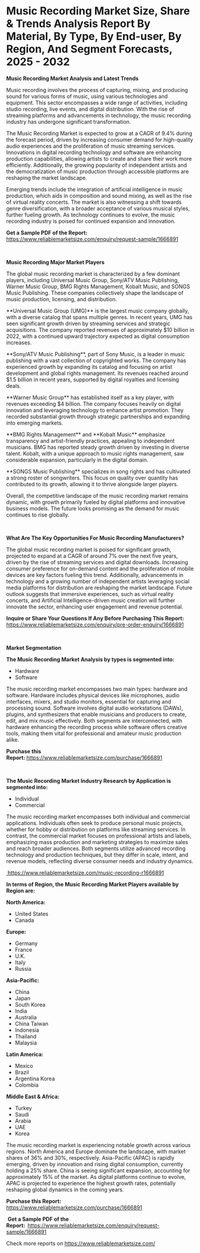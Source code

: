<p><h1>Music Recording Market Size, Share & Trends Analysis Report By Material, By Type, By End-user, By Region, And Segment Forecasts, 2025 - 2032</h1></p><p><strong>Music Recording Market Analysis and Latest Trends</strong></p>
<p><p>Music recording involves the process of capturing, mixing, and producing sound for various forms of music, using various technologies and equipment. This sector encompasses a wide range of activities, including studio recording, live events, and digital distribution. With the rise of streaming platforms and advancements in technology, the music recording industry has undergone significant transformation.</p><p>The Music Recording Market is expected to grow at a CAGR of 9.4% during the forecast period, driven by increasing consumer demand for high-quality audio experiences and the proliferation of music streaming services. Innovations in digital recording technology and software are enhancing production capabilities, allowing artists to create and share their work more efficiently. Additionally, the growing popularity of independent artists and the democratization of music production through accessible platforms are reshaping the market landscape.</p><p>Emerging trends include the integration of artificial intelligence in music production, which aids in composition and sound mixing, as well as the rise of virtual reality concerts. The market is also witnessing a shift towards genre diversification, with a broader acceptance of various musical styles, further fueling growth. As technology continues to evolve, the music recording industry is poised for continued expansion and innovation.</p></p>
<p><strong>Get a Sample PDF of the Report:&nbsp;</strong> <a href="https://www.reliablemarketsize.com/enquiry/request-sample/1666891?utm_campaign=2809&utm_medium=2&utm_source=Github&utm_content=ia&utm_term=06032025&utm_id=music-recording">https://www.reliablemarketsize.com/enquiry/request-sample/1666891</a></p>
<p>&nbsp;</p>
<p><strong>Music Recording Major Market Players</strong></p>
<p><p>The global music recording market is characterized by a few dominant players, including Universal Music Group, Sony/ATV Music Publishing, Warner Music Group, BMG Rights Management, Kobalt Music, and SONGS Music Publishing. These companies collectively shape the landscape of music production, licensing, and distribution.</p><p>**Universal Music Group (UMG)** is the largest music company globally, with a diverse catalog that spans multiple genres. In recent years, UMG has seen significant growth driven by streaming services and strategic acquisitions. The company reported revenues of approximately $10 billion in 2022, with a continued upward trajectory expected as digital consumption increases.</p><p>**Sony/ATV Music Publishing**, part of Sony Music, is a leader in music publishing with a vast collection of copyrighted works. The company has experienced growth by expanding its catalog and focusing on artist development and global rights management. Its revenues reached around $1.5 billion in recent years, supported by digital royalties and licensing deals.</p><p>**Warner Music Group** has established itself as a key player, with revenues exceeding $4 billion. The company focuses heavily on digital innovation and leveraging technology to enhance artist promotion. They recorded substantial growth through strategic partnerships and expanding into emerging markets.</p><p>**BMG Rights Management** and **Kobalt Music** emphasize transparency and artist-friendly practices, appealing to independent musicians. BMG has reported steady growth driven by investing in diverse talent. Kobalt, with a unique approach to music rights management, saw considerable expansion, particularly in the digital domain.</p><p>**SONGS Music Publishing** specializes in song rights and has cultivated a strong roster of songwriters. This focus on quality over quantity has contributed to its growth, allowing it to thrive alongside larger players.</p><p>Overall, the competitive landscape of the music recording market remains dynamic, with growth primarily fueled by digital platforms and innovative business models. The future looks promising as the demand for music continues to rise globally.</p></p>
<p>&nbsp;</p>
<p><strong>What Are The Key Opportunities For Music Recording Manufacturers?</strong></p>
<p><p>The global music recording market is poised for significant growth, projected to expand at a CAGR of around 7% over the next five years, driven by the rise of streaming services and digital downloads. Increasing consumer preference for on-demand content and the proliferation of mobile devices are key factors fueling this trend. Additionally, advancements in technology and a growing number of independent artists leveraging social media platforms for distribution are reshaping the market landscape. Future outlook suggests that immersive experiences, such as virtual reality concerts, and Artificial Intelligence-driven music creation will further innovate the sector, enhancing user engagement and revenue potential.</p></p>
<p><strong>Inquire or Share Your Questions If Any Before Purchasing This Report:</strong> <a href="https://www.reliablemarketsize.com/enquiry/pre-order-enquiry/1666891?utm_campaign=2809&utm_medium=2&utm_source=Github&utm_content=ia&utm_term=06032025&utm_id=music-recording">https://www.reliablemarketsize.com/enquiry/pre-order-enquiry/1666891</a></p>
<p>&nbsp;</p>
<p><strong>Market Segmentation</strong></p>
<p><strong>The Music Recording Market Analysis by types is segmented into:</strong></p>
<p><ul><li>Hardware</li><li>Software</li></ul></p>
<p><p>The music recording market encompasses two main types: hardware and software. Hardware includes physical devices like microphones, audio interfaces, mixers, and studio monitors, essential for capturing and processing sound. Software involves digital audio workstations (DAWs), plugins, and synthesizers that enable musicians and producers to create, edit, and mix music effectively. Both segments are interconnected, with hardware enhancing the recording process while software offers creative tools, making them vital for professional and amateur music production alike.</p></p>
<p><strong>Purchase this Report:&nbsp;</strong><a href="https://www.reliablemarketsize.com/purchase/1666891?utm_campaign=2809&utm_medium=2&utm_source=Github&utm_content=ia&utm_term=06032025&utm_id=music-recording">https://www.reliablemarketsize.com/purchase/1666891</a></p>
<p>&nbsp;</p>
<p><strong>The Music Recording Market Industry Research by Application is segmented into:</strong></p>
<p><ul><li>Individual</li><li>Commercial</li></ul></p>
<p><p>The music recording market encompasses both individual and commercial applications. Individuals often seek to produce personal music projects, whether for hobby or distribution on platforms like streaming services. In contrast, the commercial market focuses on professional artists and labels, emphasizing mass production and marketing strategies to maximize sales and reach broader audiences. Both segments utilize advanced recording technology and production techniques, but they differ in scale, intent, and revenue models, reflecting diverse consumer needs and industry dynamics.</p></p>
<p><a href="https://www.reliablemarketsize.com/music-recording-r1666891?utm_campaign=2809&utm_medium=2&utm_source=Github&utm_content=ia&utm_term=06032025&utm_id=music-recording">&nbsp;https://www.reliablemarketsize.com/music-recording-r1666891</a></p>
<p><strong>In terms of Region, the Music Recording Market Players available by Region are:</strong></p>
<p>
    <p> <strong> North America: </strong>
        <ul>
            <li>United States</li>
            <li>Canada</li>
        </ul>
        </p> 
    <p> <strong> Europe: </strong>
        <ul>
            <li>Germany</li>
            <li>France</li>
            <li>U.K.</li>
            <li>Italy</li>
            <li>Russia</li>
        </ul>
        </p> 
    <p> <strong> Asia-Pacific: </strong>
        <ul>
            <li>China</li>
            <li>Japan</li>
            <li>South Korea</li>
            <li>India</li>
            <li>Australia</li>
            <li>China Taiwan</li>
            <li>Indonesia</li>
            <li>Thailand</li>
            <li>Malaysia</li>
        </ul>
        </p> 
    <p> <strong> Latin America: </strong>
        <ul>
            <li>Mexico</li>
            <li>Brazil</li>
            <li>Argentina Korea</li>
            <li>Colombia</li>
        </ul>
        </p> 
    <p> <strong> Middle East & Africa: </strong>
        <ul>
            <li>Turkey</li>
            <li>Saudi</li>
            <li>Arabia</li>
            <li>UAE</li>
            <li>Korea</li>
        </ul>
    </p>
    </p>
<p><p>The music recording market is experiencing notable growth across various regions. North America and Europe dominate the landscape, with market shares of 36% and 30%, respectively. Asia-Pacific (APAC) is rapidly emerging, driven by innovation and rising digital consumption, currently holding a 25% share. China is seeing significant expansion, accounting for approximately 15% of the market. As digital platforms continue to evolve, APAC is projected to experience the highest growth rates, potentially reshaping global dynamics in the coming years.</p></p>
<p><strong>Purchase this Report: </strong><a href="https://www.reliablemarketsize.com/purchase/1666891?utm_campaign=2809&utm_medium=2&utm_source=Github&utm_content=ia&utm_term=06032025&utm_id=music-recording">https://www.reliablemarketsize.com/purchase/1666891</a></p>
<p>&nbsp;<strong>Get a Sample PDF of the Report:&nbsp;&nbsp;</strong><a href="https://www.reliablemarketsize.com/enquiry/request-sample/1666891?utm_campaign=2809&utm_medium=2&utm_source=Github&utm_content=ia&utm_term=06032025&utm_id=music-recording">https://www.reliablemarketsize.com/enquiry/request-sample/1666891</a></p>
<p><strong></strong></p>
<p>Check more reports on <a href="https://www.reliablemarketsize.com/?utm_campaign=2809&utm_medium=2&utm_source=Github&utm_content=ia&utm_term=06032025&utm_id=music-recording">https://www.reliablemarketsize.com/</a></p>